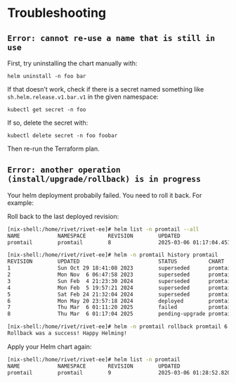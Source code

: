 # Troubleshooting

## `Error: cannot re-use a name that is still in use`

First, try uninstalling the chart manually with:

```
helm uninstall -n foo bar
```

If that doesn't work, check if there is a secret named something like `sh.helm.release.v1.bar.v1` in the given
namespace:

```
kubectl get secret -n foo
```

If so, delete the secret with:

```
kubectl delete secret -n foo foobar
```

Then re-run the Terraform plan.

## `Error: another operation (install/upgrade/rollback) is in progress`

Your helm deployment probabily failed. You need to roll it back. For example:

Roll back to the last deployed revision:

```sh
[nix-shell:/home/rivet/rivet-ee]# helm list -n promtail --all
NAME            NAMESPACE       REVISION        UPDATED                                 STATUS          CHART           APP VERSION
promtail        promtail        8               2025-03-06 01:17:04.451599765 +0000 UTC pending-upgrade promtail-6.15.1 2.8.4

[nix-shell:/home/rivet/rivet-ee]# helm -n promtail history promtail
REVISION        UPDATED                         STATUS          CHART           APP VERSION     DESCRIPTION
1               Sun Oct 29 18:41:08 2023        superseded      promtail-6.15.1 2.8.4           Install complete
2               Mon Nov  6 06:47:58 2023        superseded      promtail-6.15.1 2.8.4           Upgrade complete
3               Sun Feb  4 21:23:30 2024        superseded      promtail-6.15.1 2.8.4           Upgrade complete
4               Mon Feb  5 19:57:21 2024        superseded      promtail-6.15.1 2.8.4           Upgrade complete
5               Sat Feb 24 21:32:04 2024        superseded      promtail-6.15.1 2.8.4           Upgrade complete
6               Mon May 20 23:57:18 2024        deployed        promtail-6.15.1 2.8.4           Upgrade complete
7               Thu Mar  6 01:11:20 2025        failed          promtail-6.15.1 2.8.4           Upgrade "promtail" failed: context deadline exceeded
8               Thu Mar  6 01:17:04 2025        pending-upgrade promtail-6.15.1 2.8.4           Preparing upgrade

[nix-shell:/home/rivet/rivet-ee]# helm -n promtail rollback promtail 6
Rollback was a success! Happy Helming!
```

Apply your Helm chart again:

```sh
[nix-shell:/home/rivet/rivet-ee]# helm list -n promtail
NAME            NAMESPACE       REVISION        UPDATED                                 STATUS          CHART           APP VERSION
promtail        promtail        9               2025-03-06 01:28:52.820014049 +0000 UTC deployed        promtail-6.15.1 2.8.4
```
